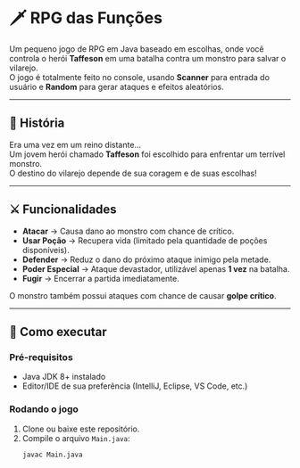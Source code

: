 # 🗡️ RPG das Funções

Um pequeno jogo de RPG em Java baseado em escolhas, onde você controla o herói **Taffeson** em uma batalha contra um
monstro para salvar o vilarejo.  
O jogo é totalmente feito no console, usando **Scanner** para entrada do usuário e **Random** para gerar ataques e
efeitos aleatórios.

---

## 📖 História

Era uma vez em um reino distante...  
Um jovem herói chamado **Taffeson** foi escolhido para enfrentar um terrível monstro.  
O destino do vilarejo depende de sua coragem e de suas escolhas!

---

## ⚔️ Funcionalidades

- **Atacar** → Causa dano ao monstro com chance de crítico.
- **Usar Poção** → Recupera vida (limitado pela quantidade de poções disponíveis).
- **Defender** → Reduz o dano do próximo ataque inimigo pela metade.
- **Poder Especial** → Ataque devastador, utilizável apenas **1 vez** na batalha.
- **Fugir** → Encerrar a partida imediatamente.

O monstro também possui ataques com chance de causar **golpe crítico**.

---

## 🚀 Como executar

### Pré-requisitos

- Java JDK 8+ instalado
- Editor/IDE de sua preferência (IntelliJ, Eclipse, VS Code, etc.)

### Rodando o jogo

1. Clone ou baixe este repositório.
2. Compile o arquivo `Main.java`:
   ```bash
   javac Main.java
